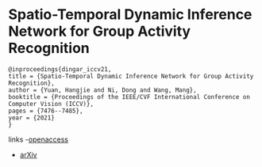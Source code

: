 # Spatio-Temporal Dynamic Inference Network for Group Activity Recognition

```
@inproceedings{dingar_iccv21,
title = {Spatio-Temporal Dynamic Inference Network for Group Activity Recognition},
author = {Yuan, Hangjie and Ni, Dong and Wang, Mang},
booktitle = {Proceedings of the IEEE/CVF International Conference on Computer Vision (ICCV)},
pages = {7476--7485},
year = {2021}
}
```

links
-[openaccess](http://openaccess.thecvf.com//content/ICCV2021/html/Yuan_Spatio-Temporal_Dynamic_Inference_Network_for_Group_Activity_Recognition_ICCV_2021_paper.html)
- [arXiv](https://arxiv.org/abs/2108.11743)
